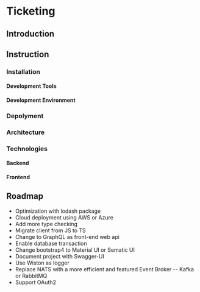 # Ticketing

## Introduction

## Instruction

### Installation

#### Development Tools

#### Development Environment

### Depolyment

### Architecture

### Technologies

#### Backend

#### Frontend

## Roadmap

- Optimization with lodash package
- Cloud deployment using AWS or Azure
- Add more type checking
- Migrate client from JS to TS
- Change to GraphQL as front-end web api
- Enable database transaction
- Change bootstrap4 to Material UI or Sematic UI
- Document project with Swagger-UI
- Use Wiston as logger
- Replace NATS with a more efficient and featured Event Broker -- Kafka or RabbitMQ
- Support OAuth2
